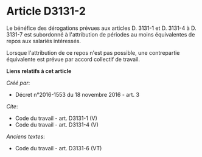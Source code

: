 # Article D3131-2

Le bénéfice des dérogations prévues aux articles D. 3131-1 et D. 3131-4 à D. 3131-7 est subordonné à l'attribution de
périodes au moins équivalentes de repos aux salariés intéressés. 

Lorsque l'attribution de ce repos n'est pas possible, une contrepartie équivalente est prévue par accord collectif de
travail.

**Liens relatifs à cet article**

_Créé par_:

  - Décret n°2016-1553 du 18 novembre 2016 - art. 3

_Cite_:

  - Code du travail - art. D3131-1 (V)
  - Code du travail - art. D3131-4 (V)

_Anciens textes_:

  - Code du travail - art. D3131-6 (VT)
